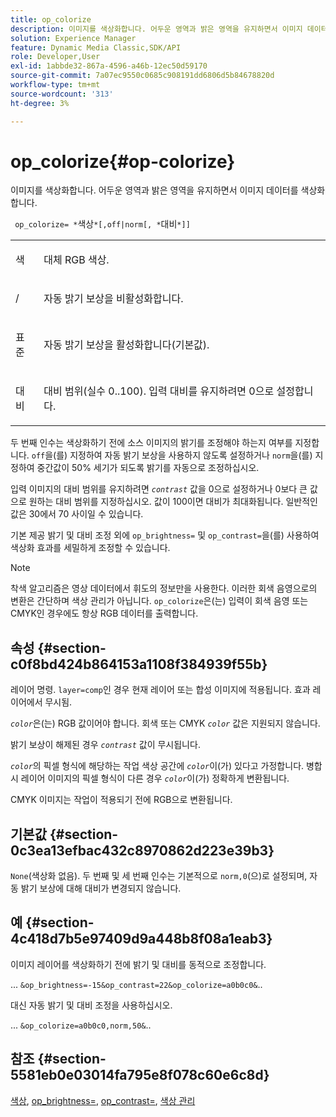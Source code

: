 ```yaml
---
title: op_colorize
description: 이미지를 색상화합니다. 어두운 영역과 밝은 영역을 유지하면서 이미지 데이터를 색상화합니다.
solution: Experience Manager
feature: Dynamic Media Classic,SDK/API
role: Developer,User
exl-id: 1abbde32-867a-4596-a46b-12ec50d59170
source-git-commit: 7a07ec9550c0685c908191dd6806d5b84678820d
workflow-type: tm+mt
source-wordcount: '313'
ht-degree: 3%

---
```


# op_colorize{#op-colorize}

이미지를 색상화합니다. 어두운 영역과 밝은 영역을 유지하면서 이미지 데이터를 색상화합니다.

` op_colorize= *`색상`*[,off|norm[, *`대비`*]]`

<table id="simpletable_768D6CDF3F734E7F89DC7AB2EAAC0C77"> 
 <tr class="strow"> 
  <td class="stentry"> <p> <span class="varname"> 색 </span> </p> </td> 
  <td class="stentry"> <p>대체 RGB 색상. </p> </td> 
 </tr> 
 <tr class="strow"> 
  <td class="stentry"> <p> <span class="codeph"> / </span> </p> </td> 
  <td class="stentry"> <p>자동 밝기 보상을 비활성화합니다. </p> </td> 
 </tr> 
 <tr class="strow"> 
  <td class="stentry"> <p> <span class="codeph"> 표준 </span> </p> </td> 
  <td class="stentry"> <p>자동 밝기 보상을 활성화합니다(기본값). </p> </td> 
 </tr> 
 <tr class="strow"> 
  <td class="stentry"> <p> <span class="varname"> 대비 </span> </p> </td> 
  <td class="stentry"> <p>대비 범위(실수 0..100). 입력 대비를 유지하려면 0으로 설정합니다. </p> </td> 
 </tr> 
</table>

두 번째 인수는 색상화하기 전에 소스 이미지의 밝기를 조정해야 하는지 여부를 지정합니다. `off`을(를) 지정하여 자동 밝기 보상을 사용하지 않도록 설정하거나 `norm`을(를) 지정하여 중간값이 50% 세기가 되도록 밝기를 자동으로 조정하십시오.

입력 이미지의 대비 범위를 유지하려면 *`contrast`* 값을 0으로 설정하거나 0보다 큰 값으로 원하는 대비 범위를 지정하십시오. 값이 100이면 대비가 최대화됩니다. 일반적인 값은 30에서 70 사이일 수 있습니다.

기본 제공 밝기 및 대비 조정 외에 `op_brightness=` 및 `op_contrast=`을(를) 사용하여 색상화 효과를 세밀하게 조정할 수 있습니다.

>[!NOTE]
>
>착색 알고리즘은 영상 데이터에서 휘도의 정보만을 사용한다. 이러한 회색 음영으로의 변환은 간단하며 색상 관리가 아닙니다. `op_colorize`은(는) 입력이 회색 음영 또는 CMYK인 경우에도 항상 RGB 데이터를 출력합니다.

## 속성 {#section-c0f8bd424b864153a1108f384939f55b}

레이어 명령. `layer=comp`인 경우 현재 레이어 또는 합성 이미지에 적용됩니다. 효과 레이어에서 무시됨.

*`color`*&#x200B;은(는) RGB 값이어야 합니다. 회색 또는 CMYK *`color`* 값은 지원되지 않습니다.

밝기 보상이 해제된 경우 *`contrast`* 값이 무시됩니다.

*`color`*&#x200B;의 픽셀 형식에 해당하는 작업 색상 공간에 *`color`*&#x200B;이(가) 있다고 가정합니다. 병합 시 레이어 이미지의 픽셀 형식이 다른 경우 *`color`*&#x200B;이(가) 정확하게 변환됩니다.

CMYK 이미지는 작업이 적용되기 전에 RGB으로 변환됩니다.

## 기본값 {#section-0c3ea13efbac432c8970862d223e39b3}

`None`(색상화 없음). 두 번째 및 세 번째 인수는 기본적으로 `norm,0`(으)로 설정되며, 자동 밝기 보상에 대해 대비가 변경되지 않습니다.

## 예 {#section-4c418d7b5e97409d9a448b8f08a1eab3}

이미지 레이어를 색상화하기 전에 밝기 및 대비를 동적으로 조정합니다.

... `&op_brightness=-15&op_contrast=22&op_colorize=a0b0c0&`..

대신 자동 밝기 및 대비 조정을 사용하십시오.

... `&op_colorize=a0b0c0,norm,50&`..

## 참조 {#section-5581eb0e03014fa795e8f078c60e6c8d}

[색상](/help/aem-is-ir-api/is-api/http-ref/image-serving-api-ref/c-http-protocol-reference/c-data-types/r-is-http-color.md), [op_brightness=](../../../../../is-api/http-ref/image-serving-api-ref/c-http-protocol-reference/c-command-reference/r-op-brightness.md#reference-edf79dc41ae5411c80bec3ee3731c58a), [op_contrast=](../../../../../is-api/http-ref/image-serving-api-ref/c-http-protocol-reference/c-command-reference/r-op-contrast.md#reference-b26dfa9869fd43bebea0fbb8e9fe743d), [색상 관리](../../../../../is-api/http-ref/image-serving-api-ref/c-http-protocol-reference/c-syntax-and-features/r-color-management.md#reference-c7e4a72d589145189f7e4bcb6b4544d7)
